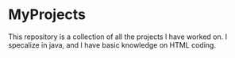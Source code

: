 # MyProjects
This repository is a collection of all the projects I have worked on. 
I specalize in java, and I have basic knowledge on HTML coding.
